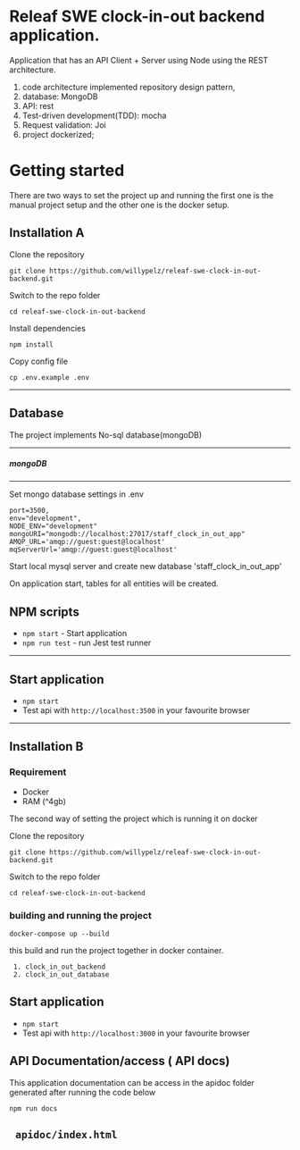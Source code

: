 # Releaf SWE clock-in-out backend application.
Application that has an API Client + Server using Node using the REST architecture.
1.  code architecture implemented repository design pattern,
2.  database: MongoDB
3.  API: rest
4.  Test-driven development(TDD): mocha
5.  Request validation: Joi
6.  project dockerized;


# Getting started

There are two ways to set the project up and running the first one is the manual project setup 
and the other one is the docker setup.

## Installation A

Clone the repository

    git clone https://github.com/willypelz/releaf-swe-clock-in-out-backend.git

Switch to the repo folder

    cd releaf-swe-clock-in-out-backend
    
Install dependencies
    
    npm install

Copy config file 

    cp .env.example .env
    
----------

## Database
    
The project implements No-sql database(mongoDB)


----------

##### mongoDB

----------
    
Set mongo database settings in .env

    port=3500,
    env="development",
    NODE_ENV="development"
    mongoURI="mongodb://localhost:27017/staff_clock_in_out_app"
    AMQP_URL='amqp://guest:guest@localhost'
    mqServerUrl='amqp://guest:guest@localhost'

  
    
Start local mysql server and create new database 'staff_clock_in_out_app'

On application start, tables for all entities will be created.

## NPM scripts

- `npm start` - Start application 
- `npm run test` - run Jest test runner  

----------


## Start application

- `npm start`
- Test api with `http://localhost:3500` in your favourite browser

----------
 
 
## Installation B

### Requirement 
 - Docker
 - RAM (^4gb)
 
The second way of setting the project which is running it on docker

Clone the repository

    git clone https://github.com/willypelz/releaf-swe-clock-in-out-backend.git

Switch to the repo folder

    cd releaf-swe-clock-in-out-backend
    
### building and running the project

`` docker-compose up --build ``

this build and run the project together in docker container.

     1. clock_in_out_backend
     2. clock_in_out_database

## Start application

- `npm start`
- Test api with `http://localhost:3000` in your favourite browser
 

## API Documentation/access ( API docs)

This application documentation can be access in the apidoc folder generated after running the code below

`` npm run docs ``

`` apidoc/index.html``
----------

